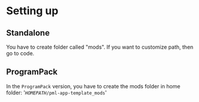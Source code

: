 # Setting up
## Standalone
You have to create folder called "mods". If you want to customize path, then go to code.
## ProgramPack
In the `ProgramPack` version, you have to create the mods folder in home folder: '*`HOMEPATH`*`/pml-app-template_mods`'
